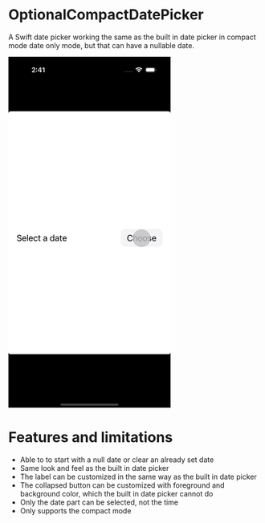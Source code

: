 # OptionalCompactDatePicker

A Swift date picker working the same as the built in date picker in compact mode date only mode, but that can have a nullable date.

![_The gif makes it look like there's an extra bezel but it's just the the built in Date Picker shadow_](./Demo.gif)

# Features and limitations

* Able to to start with a null date or clear an already set date
* Same look and feel as the built in date picker
* The label can be customized in the same way as the built in date picker
* The collapsed button can be customized with foreground and background color, which the built in date picker cannot do
* Only the date part can be selected, not the time
* Only supports the compact mode
